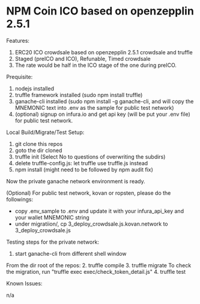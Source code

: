 # NPM Coin ICO based on openzepplin 2.5.1

Features:
   1. ERC20 ICO crowdsale based on openzepplin 2.5.1 crowdsale and truffle
   2. Staged (preICO and ICO), Refunable, Timed crowdsale
   3. The rate would be half in the ICO stage of the one during preICO.
   
Prequisite:
   1. nodejs installed
   2. truffle framework installed (sudo npm install truffle)
   3. ganache-cli installed (sudo npm install -g ganache-cli, and will
      copy the MNEMONIC text into .env as the sample for public test network) 
   4. (optional) signup on infura.io and get api key (will be put your .env
      file) for public test network.

Local Build/Migrate/Test Setup:
   1. git clone this repos
   2. goto the dir cloned
   3. truffle init (Select No to questions of overwriting the subdirs)
   4. delete truffle-config.js: let truffle use truffle.js instead
   5. npm install (might need to be followed by npm audit fix)

   Now the private ganache network environment is ready.

   (Optional) For public test network, kovan or ropsten, please do the
   followings:
   - copy .env_sample to .env and update it with your infura_api_key and your
     wallet MNEMONIC string
   - under migratiion/, cp 3_deploy_crowdsale.js.kovan.network to
     3_deploy_crowdsale.js

Testing steps for the private network:
   1. start ganache-cli from different shell window

   From the dir root of the repos:
   2. truffle compile
   3. truffle migrate
      To check the migration, run "truffle exec exec/check_token_detail.js" 
   4. truffle test

Known Issues:

   n/a